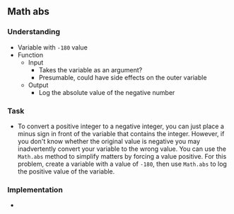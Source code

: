 ## Math abs

### Understanding
- Variable with `-180` value
- Function
  + Input
    * Takes the variable as an argument?
    * Presumable, could have side effects on the outer variable
  + Output
    * Log the absolute value of the negative number

### Task
- To convert a positive integer to a negative integer, you can just place a minus sign in front of the variable that contains the integer. However, if you don't know whether the original value is negative you may inadvertently convert your variable to the wrong value. You can use the `Math.abs` method to simplify matters by forcing a value positive. For this problem, create a variable with a value of `-180`, then use `Math.abs` to log the positive value of the variable.

### Implementation
- 